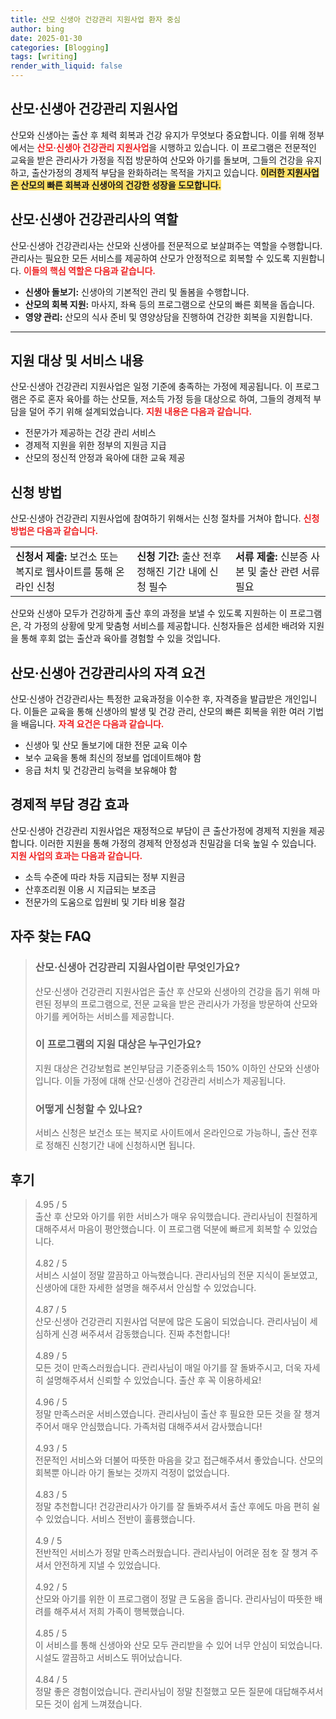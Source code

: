 ```yaml
---
title: 산모 신생아 건강관리 지원사업 환자 중심
author: bing
date: 2025-01-30
categories: [Blogging]
tags: [writing]
render_with_liquid: false
---
```



<h2 id='산모신생아건강관리지원사업'>산모·신생아 건강관리 지원사업</h2>

<p>산모와 신생아는 출산 후 체력 회복과 건강 유지가 무엇보다 중요합니다. 이를 위해 정부에서는 <b><span style="color: #ee2323;">산모·신생아 건강관리 지원사업</span></b>을 시행하고 있습니다. 이 프로그램은 전문적인 교육을 받은 관리사가 가정을 직접 방문하여 산모와 아기를 돌보며, 그들의 건강을 유지하고, 출산가정의 경제적 부담을 완화하려는 목적을 가지고 있습니다. <b><span style="background-color: #ffe066;">이러한 지원사업은 산모의 빠른 회복과 신생아의 건강한 성장을 도모합니다.</span></b></p>

<h2 id='산모신생아건강관리사의직무'>산모·신생아 건강관리사의 역할</h2>

<p>산모·신생아 건강관리사는 산모와 신생아를 전문적으로 보살펴주는 역할을 수행합니다. 관리사는 필요한 모든 서비스를 제공하여 산모가 안정적으로 회복할 수 있도록 지원합니다. <b><span style="color: #ee2323;">이들의 핵심 역할은 다음과 같습니다.</span></b></p>

<ul>
    <li><b>신생아 돌보기:</b> 신생아의 기본적인 관리 및 돌봄을 수행합니다.</li>
    <li><b>산모의 회복 지원:</b> 마사지, 좌욕 등의 프로그램으로 산모의 빠른 회복을 돕습니다.</li>
    <li><b>영양 관리:</b> 산모의 식사 준비 및 영양상담을 진행하여 건강한 회복을 지원합니다.</li>
</ul>

<hr />

<h2 id='지원대상및지원범위'>지원 대상 및 서비스 내용</h2>

<p>산모·신생아 건강관리 지원사업은 일정 기준에 충족하는 가정에 제공됩니다. 이 프로그램은 주로 혼자 육아를 하는 산모들, 저소득 가정 등을 대상으로 하여, 그들의 경제적 부담을 덜어 주기 위해 설계되었습니다. <b><span style="color: #ee2323;">지원 내용은 다음과 같습니다.</span></b></p>

<ul>
    <li>전문가가 제공하는 건강 관리 서비스</li>
    <li>경제적 지원을 위한 정부의 지원금 지급</li>
    <li>산모의 정신적 안정과 육아에 대한 교육 제공</li>
</ul>

<h2 id='신청방법'>신청 방법</h2>

<p>산모·신생아 건강관리 지원사업에 참여하기 위해서는 신청 절차를 거쳐야 합니다. <b><span style="color: #ee2323;">신청 방법은 다음과 같습니다.</span></b></p>

<table>
    <tr>
        <td><b>신청서 제출:</b> 보건소 또는 복지로 웹사이트를 통해 온라인 신청</td>
        <td><b>신청 기간:</b> 출산 전후 정해진 기간 내에 신청 필수</td>
        <td><b>서류 제출:</b> 신분증 사본 및 출산 관련 서류 필요</td>
    </tr>
</table>

<p>산모와 신생아 모두가 건강하게 출산 후의 과정을 보낼 수 있도록 지원하는 이 프로그램은, 각 가정의 상황에 맞게 맞춤형 서비스를 제공합니다. 신청자들은 섬세한 배려와 지원을 통해 후회 없는 출산과 육아를 경험할 수 있을 것입니다.</p>

<h2 id='산모신생아건강관리사의자격요건'>산모·신생아 건강관리사의 자격 요건</h2>

<p>산모·신생아 건강관리사는 특정한 교육과정을 이수한 후, 자격증을 발급받은 개인입니다. 이들은 교육을 통해 신생아의 발생 및 건강 관리, 산모의 빠른 회복을 위한 여러 기법을 배웁니다. <b><span style="color: #ee2323;">자격 요건은 다음과 같습니다.</span></b></p>

<ul>
    <li>신생아 및 산모 돌보기에 대한 전문 교육 이수</li>
    <li>보수 교육을 통해 최신의 정보를 업데이트해야 함</li>
    <li>응급 처치 및 건강관리 능력을 보유해야 함</li>
</ul>

<h2 id='경제적부담경감'>경제적 부담 경감 효과</h2>

<p>산모·신생아 건강관리 지원사업은 재정적으로 부담이 큰 출산가정에 경제적 지원을 제공합니다. 이러한 지원을 통해 가정의 경제적 안정성과 친밀감을 더욱 높일 수 있습니다. <b><span style="color: #ee2323;">지원 사업의 효과는 다음과 같습니다.</span></b></p>

<ul>
    <li>소득 수준에 따라 차등 지급되는 정부 지원금</li>
    <li>산후조리원 이용 시 지급되는 보조금</li>
    <li>전문가의 도움으로 입원비 및 기타 비용 절감</li>
</ul>


<h2 id='자주_찾는_FAQ'>자주 찾는 FAQ</h2>
<div itemscope="" itemtype="https://schema.org/FAQPage"> 
<blockquote> 
<div itemscope="" itemprop="mainEntity" itemtype="https://schema.org/Question"> 
<h3 itemprop="name">산모·신생아 건강관리 지원사업이란 무엇인가요?</h3> 
<div itemscope="" itemprop="acceptedAnswer" itemtype="https://schema.org/Answer"> 
<span itemprop="text"> 
<p>산모·신생아 건강관리 지원사업은 출산 후 산모와 신생아의 건강을 돕기 위해 마련된 정부의 프로그램으로, 전문 교육을 받은 관리사가 가정을 방문하여 산모와 아기를 케어하는 서비스를 제공합니다.</p> 
</span> 
</div> 
</div> 

<div itemscope="" itemprop="mainEntity" itemtype="https://schema.org/Question"> 
<h3 itemprop="name">이 프로그램의 지원 대상은 누구인가요?</h3> 
<div itemscope="" itemprop="acceptedAnswer" itemtype="https://schema.org/Answer"> 
<span itemprop="text"> 
<p>지원 대상은 건강보험료 본인부담금 기준중위소득 150% 이하인 산모와 신생아입니다. 이들 가정에 대해 산모·신생아 건강관리 서비스가 제공됩니다.</p> 
</span> 
</div> 
</div> 

<div itemscope="" itemprop="mainEntity" itemtype="https://schema.org/Question"> 
<h3 itemprop="name">어떻게 신청할 수 있나요?</h3> 
<div itemscope="" itemprop="acceptedAnswer" itemtype="https://schema.org/Answer"> 
<span itemprop="text"> 
<p>서비스 신청은 보건소 또는 복지로 사이트에서 온라인으로 가능하니, 출산 전후로 정해진 신청기간 내에 신청하시면 됩니다.</p> 
</span> 
</div> 
</div> 
</blockquote> 
</div>
<h2 id='후기'>후기</h2>
<div itemscope itemtype="https://schema.org/Product">
  <blockquote>
  <div itemprop="review" itemscope itemtype="https://schema.org/Review">
      <div itemprop="reviewRating" itemscope itemtype="https://schema.org/Rating"> <span itemprop="ratingValue">4.95</span> / <span itemprop="bestRating">5</span> </div>
      <span itemprop="reviewBody">출산 후 산모와 아기를 위한 서비스가 매우 유익했습니다. 관리사님이 친절하게 대해주셔서 마음이 평안했습니다. 이 프로그램 덕분에 빠르게 회복할 수 있었습니다.</span>
  </div>
  <br>
  <div itemprop="review" itemscope itemtype="https://schema.org/Review">
      <div itemprop="reviewRating" itemscope itemtype="https://schema.org/Rating"> <span itemprop="ratingValue">4.82</span> / <span itemprop="bestRating">5</span> </div>
      <span itemprop="reviewBody">서비스 시설이 정말 깔끔하고 아늑했습니다. 관리사님의 전문 지식이 돋보였고, 신생아에 대한 자세한 설명을 해주셔서 안심할 수 있었습니다.</span>
  </div>
  <br>
  <div itemprop="review" itemscope itemtype="https://schema.org/Review">
      <div itemprop="reviewRating" itemscope itemtype="https://schema.org/Rating"> <span itemprop="ratingValue">4.87</span> / <span itemprop="bestRating">5</span> </div>
      <span itemprop="reviewBody">산모·신생아 건강관리 지원사업 덕분에 많은 도움이 되었습니다. 관리사님이 세심하게 신경 써주셔서 감동했습니다. 진짜 추천합니다!</span>
  </div>
  <br>
  <div itemprop="review" itemscope itemtype="https://schema.org/Review">
      <div itemprop="reviewRating" itemscope itemtype="https://schema.org/Rating"> <span itemprop="ratingValue">4.89</span> / <span itemprop="bestRating">5</span> </div>
      <span itemprop="reviewBody">모든 것이 만족스러웠습니다. 관리사님이 매일 아기를 잘 돌봐주시고, 더욱 자세히 설명해주셔서 신뢰할 수 있었습니다. 출산 후 꼭 이용하세요!</span>
  </div>
  <br>
  <div itemprop="review" itemscope itemtype="https://schema.org/Review">
      <div itemprop="reviewRating" itemscope itemtype="https://schema.org/Rating"> <span itemprop="ratingValue">4.96</span> / <span itemprop="bestRating">5</span> </div>
      <span itemprop="reviewBody">정말 만족스러운 서비스였습니다. 관리사님이 출산 후 필요한 모든 것을 잘 챙겨 주어서 매우 안심했습니다. 가족처럼 대해주셔서 감사했습니다!</span>
  </div>
  <br>
  <div itemprop="review" itemscope itemtype="https://schema.org/Review">
      <div itemprop="reviewRating" itemscope itemtype="https://schema.org/Rating"> <span itemprop="ratingValue">4.93</span> / <span itemprop="bestRating">5</span> </div>
      <span itemprop="reviewBody">전문적인 서비스와 더불어 따뜻한 마음을 갖고 접근해주셔서 좋았습니다. 산모의 회복뿐 아니라 아기 돌보는 것까지 걱정이 없었습니다.</span>
  </div>
  <br>
  <div itemprop="review" itemscope itemtype="https://schema.org/Review">
      <div itemprop="reviewRating" itemscope itemtype="https://schema.org/Rating"> <span itemprop="ratingValue">4.83</span> / <span itemprop="bestRating">5</span> </div>
      <span itemprop="reviewBody">정말 추천합니다! 건강관리사가 아기를 잘 돌봐주셔서 출산 후에도 마음 편히 쉴 수 있었습니다. 서비스 전반이 훌륭했습니다.</span>
  </div>
  <br>
  <div itemprop="review" itemscope itemtype="https://schema.org/Review">
      <div itemprop="reviewRating" itemscope itemtype="https://schema.org/Rating"> <span itemprop="ratingValue">4.9</span> / <span itemprop="bestRating">5</span> </div>
      <span itemprop="reviewBody">전반적인 서비스가 정말 만족스러웠습니다. 관리사님이 어려운 점を 잘 챙겨 주셔서 안전하게 지낼 수 있었습니다.</span>
  </div>
  <br>
  <div itemprop="review" itemscope itemtype="https://schema.org/Review">
      <div itemprop="reviewRating" itemscope itemtype="https://schema.org/Rating"> <span itemprop="ratingValue">4.92</span> / <span itemprop="bestRating">5</span> </div>
      <span itemprop="reviewBody">산모와 아기를 위한 이 프로그램이 정말 큰 도움을 줍니다. 관리사님이 따뜻한 배려를 해주셔서 저희 가족이 행복했습니다.</span>
  </div>
  <br>
  <div itemprop="review" itemscope itemtype="https://schema.org/Review">
      <div itemprop="reviewRating" itemscope itemtype="https://schema.org/Rating"> <span itemprop="ratingValue">4.85</span> / <span itemprop="bestRating">5</span> </div>
      <span itemprop="reviewBody">이 서비스를 통해 신생아와 산모 모두 관리받을 수 있어 너무 안심이 되었습니다. 시설도 깔끔하고 서비스도 뛰어났습니다.</span>
  </div>
  <br>
  <div itemprop="review" itemscope itemtype="https://schema.org/Review">
      <div itemprop="reviewRating" itemscope itemtype="https://schema.org/Rating"> <span itemprop="ratingValue">4.84</span> / <span itemprop="bestRating">5</span> </div>
      <span itemprop="reviewBody">정말 좋은 경험이었습니다. 관리사님이 정말 친절했고 모든 질문에 대답해주셔서 모든 것이 쉽게 느껴졌습니다.</span>
  </div>
  </blockquote>
</div>
